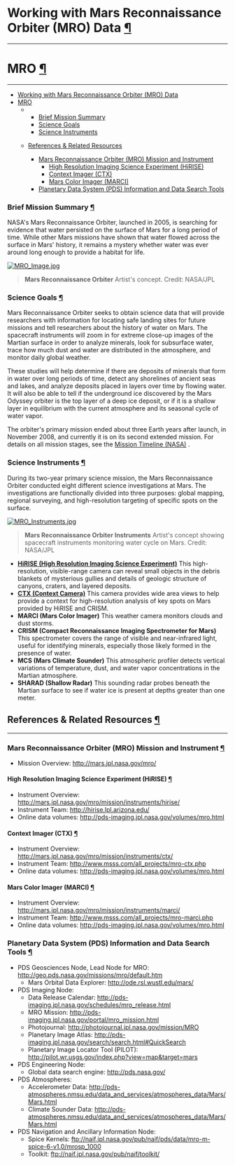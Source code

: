 <div id="main">

<div id="content">

<div class="contextual">

</div>

<div class="wiki wiki-page">

<span id="Working-with-Mars-Reconnaissance-Orbiter-MRO-Data"></span>

# Working with Mars Reconnaissance Orbiter (MRO) Data [¶](#Working-with-Mars-Reconnaissance-Orbiter-MRO-Data-)

-----

<span id="MRO"></span>

# MRO [¶](#MRO-)

-----

  - [Working with Mars Reconnaissance Orbiter (MRO)
    Data](#Working-with-Mars-Reconnaissance-Orbiter-MRO-Data-)
  - [MRO](#MRO-)
      -   - [Brief Mission Summary](#Brief-Mission-Summary-)
          - [Science Goals](#Science-Goals-)
          - [Science Instruments](#Science-Instruments-)
    
      - [References & Related
        Resources](#References--Related-Resources-)
        
          - [Mars Reconnaissance Orbiter (MRO) Mission and
            Instrument](#Mars-Reconnaissance-Orbiter-MRO-Mission-and-Instrument-)
              - [High Resolution Imaging Science Experiment
                (HiRISE)](#High-Resolution-Imaging-Science-Experiment-HiRISE-)
              - [Context Imager (CTX)](#Context-Imager-CTX-)
              - [Mars Color Imager (MARCI)](#Mars-Color-Imager-MARCI-)
          - [Planetary Data System (PDS) Information and Data Search
            Tools](#Planetary-Data-System-PDS-Information-and-Data-Search-Tools-)

<span id="Brief-Mission-Summary"></span>

### Brief Mission Summary [¶](#Brief-Mission-Summary-)

NASA's Mars Reconnaissance Orbiter, launched in 2005, is searching for
evidence that water persisted on the surface of Mars for a long period
of time. While other Mars missions have shown that water flowed across
the surface in Mars' history, it remains a mystery whether water was
ever around long enough to provide a habitat for life.

[![MRO\_Image.jpg](attachments/thumbnail/915.png)](attachments/download/915/MRO_Image.jpg "MRO_Image.jpg")

> **Mars Reconnaissance Orbiter** Artist's concept. Credit: NASA/JPL

<span id="Science-Goals"></span>

### Science Goals [¶](#Science-Goals-)

Mars Reconnaissance Orbiter seeks to obtain science data that will
provide researchers with information for locating safe landing sites for
future missions and tell researchers about the history of water on Mars.
The spacecraft instruments will zoom in for extreme close-up images of
the Martian surface in order to analyze minerals, look for subsurface
water, trace how much dust and water are distributed in the atmosphere,
and monitor daily global weather.

These studies will help determine if there are deposits of minerals that
form in water over long periods of time, detect any shorelines of
ancient seas and lakes, and analyze deposits placed in layers over time
by flowing water. It will also be able to tell if the underground ice
discovered by the Mars Odyssey orbiter is the top layer of a deep ice
deposit, or if it is a shallow layer in equilibrium with the current
atmosphere and its seasonal cycle of water vapor.

The orbiter's primary mission ended about three Earth years after
launch, in November 2008, and currently it is on its second extended
mission. For details on all mission stages, see the [Mission Timeline
(NASA)](http://mars.jpl.nasa.gov/mro/mission/timeline/) .

<span id="Science-Instruments"></span>

### Science Instruments [¶](#Science-Instruments-)

During its two-year primary science mission, the Mars Reconnaissance
Orbiter conducted eight different science investigations at Mars. The
investigations are functionally divided into three purposes: global
mapping, regional surveying, and high-resolution targeting of specific
spots on the surface.

[![MRO\_Instruments.jpg](attachments/thumbnail/916.png)](attachments/download/916/MRO_Instruments.jpg "MRO_Instruments.jpg")

> **Mars Reconnaissance Orbiter Instruments** Artist's concept showing
> spacecraft instruments monitoring water cycle on Mars. Credit:
> NASA/JPL

  - **[HiRISE (High Resolution Imaging Science Experiment)](HiRISE)**
    This high-resolution, visible-range camera can reveal small objects
    in the debris blankets of mysterious gullies and details of geologic
    structure of canyons, craters, and layered deposits.
  - **[CTX (Context Camera)](CTX)** This camera provides wide area views
    to help provide a context for high-resolution analysis of key spots
    on Mars provided by HiRISE and CRISM.
  - **MARCI (Mars Color Imager)** This weather camera monitors clouds
    and dust storms.
  - **CRISM (Compact Reconnaissance Imaging Spectrometer for Mars)**
    This spectrometer covers the range of visible and near-infrared
    light, useful for identifying minerals, especially those likely
    formed in the presence of water.
  - **MCS (Mars Climate Sounder)** This atmospheric profiler detects
    vertical variations of temperature, dust, and water vapor
    concentrations in the Martian atmosphere.
  - **SHARAD (Shallow Radar)** This sounding radar probes beneath the
    Martian surface to see if water ice is present at depths greater
    than one meter.

<span id="References-amp-Related-Resources"></span>

## References & Related Resources [¶](#References--Related-Resources-)

-----

<span id="Mars-Reconnaissance-Orbiter-MRO-Mission-and-Instrument"></span>

### Mars Reconnaissance Orbiter (MRO) Mission and Instrument [¶](#Mars-Reconnaissance-Orbiter-MRO-Mission-and-Instrument-)

  - Mission Overview: <http://mars.jpl.nasa.gov/mro/>

<span id="High-Resolution-Imaging-Science-Experiment-HiRISE"></span>

#### High Resolution Imaging Science Experiment (HiRISE) [¶](#High-Resolution-Imaging-Science-Experiment-HiRISE-)

  - Instrument Overview:
    <http://mars.jpl.nasa.gov/mro/mission/instruments/hirise/>
  - Instrument Team: <http://hirise.lpl.arizona.edu/>
  - Online data volumes:
    <http://pds-imaging.jpl.nasa.gov/volumes/mro.html>

<span id="Context-Imager-CTX"></span>

#### Context Imager (CTX) [¶](#Context-Imager-CTX-)

  - Instrument Overview:
    <http://mars.jpl.nasa.gov/mro/mission/instruments/ctx/>
  - Instrument Team: <http://www.msss.com/all_projects/mro-ctx.php>
  - Online data volumes:
    <http://pds-imaging.jpl.nasa.gov/volumes/mro.html>

<span id="Mars-Color-Imager-MARCI"></span>

#### Mars Color Imager (MARCI) [¶](#Mars-Color-Imager-MARCI-)

  - Instrument Overview:
    <http://mars.jpl.nasa.gov/mro/mission/instruments/marci/>
  - Instrument Team: <http://www.msss.com/all_projects/mro-marci.php>
  - Online data volumes:
    <http://pds-imaging.jpl.nasa.gov/volumes/mro.html>

<span id="Planetary-Data-System-PDS-Information-and-Data-Search-Tools"></span>

### Planetary Data System (PDS) Information and Data Search Tools [¶](#Planetary-Data-System-PDS-Information-and-Data-Search-Tools-)

  - PDS Geosciences Node, Lead Node for MRO:
    <http://geo.pds.nasa.gov/missions/mro/default.htm>
      - Mars Orbital Data Explorer: <http://ode.rsl.wustl.edu/mars/>
  - PDS Imaging Node:
      - Data Release Calendar:
        <http://pds-imaging.jpl.nasa.gov/schedules/mro_release.html>
      - MRO Mission:
        <http://pds-imaging.jpl.nasa.gov/portal/mro_mission.html>
      - Photojournal: <http://photojournal.jpl.nasa.gov/mission/MRO>
      - Planetary Image Atlas:
        <http://pds-imaging.jpl.nasa.gov/search/search.html#QuickSearch>
      - Planetary Image Locator Tool (PILOT):
        <http://pilot.wr.usgs.gov/index.php?view=map&target=mars>
  - PDS Engineering Node:
      - Global data search engine: <http://pds.nasa.gov/>
  - PDS Atmospheres:
      - Accelerometer Data:
        <http://pds-atmospheres.nmsu.edu/data_and_services/atmospheres_data/Mars/Mars.html>
      - Climate Sounder Data:
        <http://pds-atmospheres.nmsu.edu/data_and_services/atmospheres_data/Mars/Mars.html>
  - PDS Navigation and Ancillary Information Node:
      - Spice Kernels:
        <ftp://naif.jpl.nasa.gov/pub/naif/pds/data/mro-m-spice-6-v1.0/mrosp_1000>
      - Toolkit: <ftp://naif.jpl.nasa.gov/pub/naif/toolkit/>

</div>

<div style="clear:both;">

</div>

</div>

</div>
